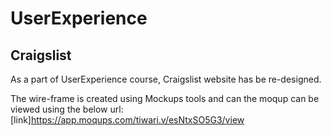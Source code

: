 # UserExperience

## Craigslist
As a part of UserExperience course, Craigslist website has be re-designed. 

The wire-frame is created using Mockups tools and can the moqup can be viewed using the below url:
[link]https://app.moqups.com/tiwari.v/esNtxSO5G3/view
